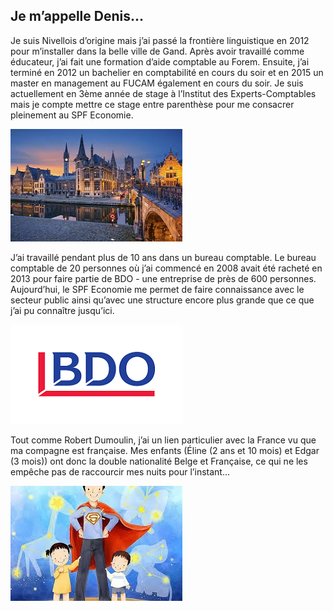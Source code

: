 <link rel="stylesheet" href="S2.css">

## Je m’appelle Denis…

Je suis Nivellois d’origine mais j’ai passé la frontière linguistique en 2012 pour m’installer dans la belle ville de Gand. Après avoir travaillé comme éducateur, j’ai fait une formation d’aide comptable au Forem. Ensuite, j’ai terminé en 2012 un bachelier en comptabilité en cours du soir et en 2015 un master en management au FUCAM également en cours du soir. Je suis actuellement en 3ème année de stage à l’Institut des Experts-Comptables mais je compte mettre ce stage entre parenthèse pour me consacrer pleinement au SPF Economie.

![](DMailleux_1.png)

J’ai travaillé pendant plus de 10 ans dans un bureau comptable. Le bureau comptable de 20 personnes où j’ai commencé en 2008  avait été racheté en 2013 pour faire partie de BDO - une entreprise de près de 600 personnes. Aujourd’hui, le SPF Economie me permet de faire connaissance avec le secteur public ainsi qu’avec une structure encore plus grande que ce que j’ai pu connaître jusqu’ici.

![](DMailleux_2.png)

Tout comme Robert Dumoulin, j’ai un lien particulier avec la France vu que ma compagne est française. Mes enfants (&Eacute;line (2 ans et 10 mois) et Edgar (3 mois)) ont donc la double nationalité Belge et Française, ce qui ne les empêche pas de raccourcir mes nuits pour l’instant…

![](DMailleux_3.png)

